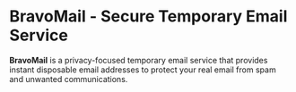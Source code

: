 # BravoMail - Secure Temporary Email Service

**BravoMail** is a privacy-focused temporary email service that provides instant disposable email addresses to protect your real email from spam and unwanted communications.

